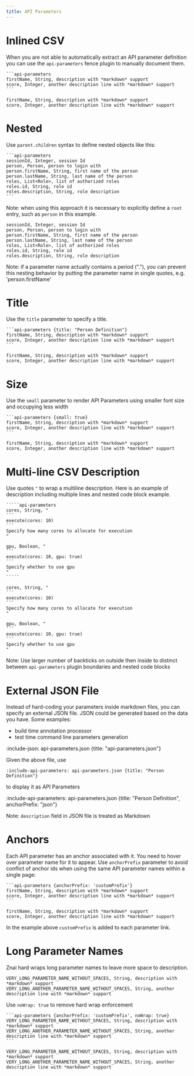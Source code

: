 ```yaml
---
title: API Parameters
---
```


# Inlined CSV

When you are not able to automatically extract an API parameter definition you can use
the `api-parameters` fence plugin to manually document them.  

    ```api-parameters
    firstName, String, description with *markdown* support
    score, Integer, another description line with *markdown* support
    ```

```api-parameters {anchorPrefix: 'inlined_csv'}
firstName, String, description with *markdown* support
score, Integer, another description line with *markdown* support
```

# Nested

Use `parent.children` syntax to define nested objects like this:

    ```api-parameters
    sessionId, Integer, session Id
    person, Person, person to login with
    person.firstName, String, first name of the person
    person.lastName, String, last name of the person
    roles, List<Role>, list of authorized roles
    roles.id, String, role id 
    roles.description, String, role description
    ```
    
Note: when using this approach it is necessary to explicitly define a `root` entry, such as `person` in this example.

```api-parameters {anchorPrefix: 'nested_inlined_csv'}
sessionId, Integer, session Id
person, Person, person to login with
person.firstName, String, first name of the person
person.lastName, String, last name of the person
roles, List<Role>, list of authorized roles
roles.id, String, role id 
roles.description, String, role description
```

Note: if a parameter name actually contains a period ("."), you can prevent this nesting behavior by putting the parameter name in single quotes, e.g. 'person.firstName'

# Title

Use the `title` parameter to specify a title.
    
    ```api-parameters {title: "Person Definition"}
    firstName, String, description with *markdown* support
    score, Integer, another description line with *markdown* support
    ```

```api-parameters {title: "Person Definition", anchorPrefix: 'title'}
firstName, String, description with *markdown* support
score, Integer, another description line with *markdown* support
```

# Size

Use the `small` parameter to render API Parameters using smaller font size and occupying less width

    ```api-parameters {small: true}
    firstName, String, description with *markdown* support
    score, Integer, another description line with *markdown* support
    ```

```api-parameters {small: true, anchorPrefix: 'size'}
firstName, String, description with *markdown* support
score, Integer, another description line with *markdown* support
```

# Multi-line CSV Description

Use quotes `"` to wrap a multiline description. Here is an example of description including multiple lines and 
nested code block example.

    `````api-parameters 
    cores, String, "
    ```
    execute(cores: 10)
    ```
    Specify how many cores to allocate for execution
    "
    
    gpu, Boolean, "
    ```
    execute(cores: 10, gpu: true)
    ```
    Specify whether to use gpu
    "
    `````

`````api-parameters 
cores, String, "
```
execute(cores: 10)
```
Specify how many cores to allocate for execution
"

gpu, Boolean, "
```
execute(cores: 10, gpu: true)
```
Specify whether to use gpu
"
`````

Note: Use larger number of backticks on outside then inside to distinct between `api-parameters` plugin boundaries 
and nested code blocks

# External JSON File

Instead of hard-coding your parameters inside markdown files, you can specify an external JSON file.
JSON could be generated based on the data you have. Some examples:
* build time annotation processor
* test time command line parameters generation

:include-json: api-parameters.json {title: "api-parameters.json"}

Given the above file, use

    :include-api-parameters: api-parameters.json {title: "Person Definition"}

to display it as API Parameters
    
:include-api-parameters: api-parameters.json {title: "Person Definition", anchorPrefix: "json"}
    
Note: `description` field in JSON file is treated as Markdown
 
# Anchors

Each API parameter has an anchor associated with it. You need to hover over parameter name for it to appear.
Use `anchorPrefix` parameter to avoid conflict of anchor ids when using the same API parameter names within a single page:

    ```api-parameters {anchorPrefix: 'customPrefix'}
    firstName, String, description with *markdown* support
    score, Integer, another description line with *markdown* support
    ```

```api-parameters {anchorPrefix: 'customPrefix'}
firstName, String, description with *markdown* support
score, Integer, another description line with *markdown* support
```

In the example above `customPrefix` is added to each parameter link.

# Long Parameter Names

Znai hard wraps long parameter names to leave more space to description. 

```api-parameters {anchorPrefix: 'customPrefix'}
VERY_LONG_PARAMETER_NAME_WITHOUT_SPACES, String, description with *markdown* support
VERY_LONG_ANOTHER_PARAMETER_NAME_WITHOUT_SPACES, String, another description line with *markdown* support
```

Use `noWrap: true` to remove hard wrap enforcement

    ```api-parameters {anchorPrefix: 'customPrefix', noWrap: true}
    VERY_LONG_PARAMETER_NAME_WITHOUT_SPACES, String, description with *markdown* support
    VERY_LONG_ANOTHER_PARAMETER_NAME_WITHOUT_SPACES, String, another description line with *markdown* support
    ```

```api-parameters {anchorPrefix: 'customPrefix', noWrap: true}
VERY_LONG_PARAMETER_NAME_WITHOUT_SPACES, String, description with *markdown* support
VERY_LONG_ANOTHER_PARAMETER_NAME_WITHOUT_SPACES, String, another description line with *markdown* support
```
